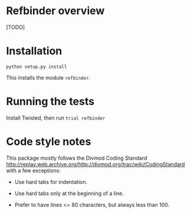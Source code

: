 Refbinder overview
==================

[TODO]


Installation
============

`python setup.py install`

This installs the module `refbinder`.


Running the tests
=================

Install Twisted, then run `trial refbinder`


Code style notes
================

This package mostly follows the Divmod Coding Standard
<http://replay.web.archive.org/http://divmod.org/trac/wiki/CodingStandard> with a few exceptions:

*	Use hard tabs for indentation.

*	Use hard tabs only at the beginning of a line.

*	Prefer to have lines <= 80 characters, but always less than 100.
